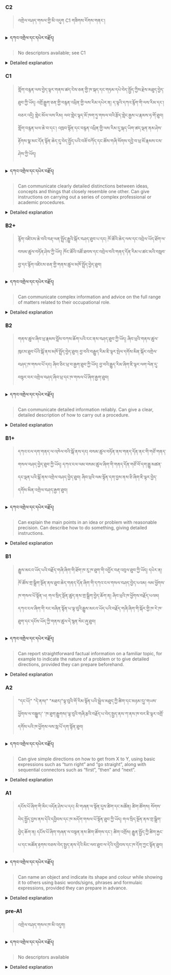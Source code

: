 ### C2
<!-- panels:start -->
<!-- div:left-panel -->

> འགྲེལ་བཤད་གསལ་གྱི་མི་འདུག C1 གཟིགས་རོགས་གནང་། 




<details>
  <summary>དཀའ་འགྲེལ་དང་དཔེར་བརྗོད།</summary>

བདག་གིས་དེ་ལྷག་ཏུ་སྟབས་བདེའི་ཆ་ཤས་སུ་དབྱེ་རུ་བཅུག་པ་སྟེ།

1.སྐད་ཆ་དྭངས་ཤིང་གསལ་བ་སྟེ། འདིས་ཁྱོད་ཀྱིས་གོ་བདེ་ཤེས་སླ་བའི་ཐབས་ལ་བརྟེན་ནས་བཤད་ཆོག་པ་དང་འབྲི་ཆོག་པ་མཚོན་ ཁྱེད་ཀྱིས་དོན་སྙིང་ལྡན་པའི་ཚིག་བཀོལ་ནས་ཉན་མཁན་དང་ཀློག་པ་པོ་རྣམས་ལ་མཚོན་ན་རྙོག་འཛིང་ཆེན་པོ་མེད།
དཔེ་མཚོན་འདི་ལྟར། "དེ་རིང་གི་ནམ་མཁའ་ཧ་ཅང་སྔོ་"ཞེས་པ་ནི་སྟབས་བདེ་ཞིང་གསལ་བའི་ཚིག་གྲུབ་ཤིག་རེད།
</details>


<!-- div:right-panel -->

> No descriptors available; see C1




<details>

  <summary>Detailed explanation</summary>

It means that the written text is entirely devoid of spelling, punctuation, grammar, or any other mistakes that would compromise its correctness, clarity, or adherence to the established rules and conventions of the writing system.

</details>

<!-- panels:end -->




### C1
<!-- panels:start -->
<!-- div:left-panel -->

>  གློག་བརྙན་ལས་བྱེད་ལྟར་གནས་ཚད་ངེས་ཅན་གྱི་ཁ་སྐད་དང་གཏམ་དཔེ་བེད་སྤྱོད་ཀྱིས་རྗེས་མཐུད་བྱེད་ཐུབ་ཀྱི་ཡོད།
འགྲོ་རྒྱུག་ཅན་གྱི་བརྙན་འཕྲིན་གྱི་ལས་རིམ་དཔེར་ན། ད་ལྟའི་དཀའ་རྙོག་གི་ལས་རིམ་དང་། བཅར་འདྲི། གླེང་མོལ་ལས་རིམ། ལབ་གླེང་ལྟད་མོ་ཁག་ཏུ་གསལ་བའི་རྩོད་གླེང་རྒྱས་པ་རྣམས་ཧ་གོ་ཐུབ།
གློག་བརྙན་ཕལ་ཆེ་བ་དང་། འཁྲབ་སྟོན་དང་བརྙན་འཕྲིན་གྱི་ལས་རིམ་དུ་སྐད་ཡིག་ཚད་ལྡན་ནམ་ཤེས་རྟོགས་སྣ་མང་དོན་སྟོན་ཆེད་དུ་བེད་སྤྱོད་པའི་བཟོ་བཀོད་དང་ཚོས་གཞི་སོགས་དབྱེ་བ་ཕྲ་མོ་རྣམས་ངས་ཤེས་ཀྱི་ཡོད། 



<details>
  <summary>དཀའ་འགྲེལ་དང་དཔེར་བརྗོད།</summary>

བདག་གིས་དེ་ལྷག་ཏུ་སྟབས་བདེའི་ཆ་ཤས་སུ་དབྱེ་རུ་བཅུག་པ་སྟེ།

1.སྐད་ཆ་དྭངས་ཤིང་གསལ་བ་སྟེ། འདིས་ཁྱོད་ཀྱིས་གོ་བདེ་ཤེས་སླ་བའི་ཐབས་ལ་བརྟེན་ནས་བཤད་ཆོག་པ་དང་འབྲི་ཆོག་པ་མཚོན་ ཁྱེད་ཀྱིས་དོན་སྙིང་ལྡན་པའི་ཚིག་བཀོལ་ནས་ཉན་མཁན་དང་ཀློག་པ་པོ་རྣམས་ལ་མཚོན་ན་རྙོག་འཛིང་ཆེན་པོ་མེད།
དཔེ་མཚོན་འདི་ལྟར། "དེ་རིང་གི་ནམ་མཁའ་ཧ་ཅང་སྔོ་"ཞེས་པ་ནི་སྟབས་བདེ་ཞིང་གསལ་བའི་ཚིག་གྲུབ་ཤིག་རེད།
</details>

<!-- div:right-panel -->

>Can communicate clearly detailed distinctions between ideas, concepts and things that closely resemble one other.
Can give instructions on carrying out a series of complex professional or academic procedures.




<details>

  <summary>Detailed explanation</summary>

Let me break it down into simpler parts:

1. Clear and fluent language: This means that you can speak or write in a way that is easy to understand. You use words that make sense and are not too complicated for the listener or reader.
Example: "The sky is blue today" is a clear and simple sentence.

</details>

<!-- panels:end -->




### B2+
<!-- panels:start -->
<!-- div:left-panel -->

> རྙོག་འཛིངས་ཆེ་བའི་བརྡ་ལན་སྤྲོད་རྒྱུའི་སྐོར་བཤད་ཐུབ་པ་དང། ཁོ་ཚོའི་ཆེད་ལས་དང་འབྲེལ་ཡོད་ཐོག་ལ་བསམ་ཚུལ་བཏོན་ཤེས་ཀྱི་ཡོད།  ཁོང་ཚོའི་འཚོ་ཐབས་དང་འབྲེལ་བའི་གནད་དོན་རིམ་པ་ཚང་མའི་བསླབ་བྱ་དང་རྙོག་འཛིངས་ཅན་གྱི་གནས་ཚུལ་མཁོ་སྤྲོད་བྱེད་ཐུབ།



<details>
  <summary>དཀའ་འགྲེལ་དང་དཔེར་བརྗོད།</summary>

བདག་གིས་དེ་ལྷག་ཏུ་སྟབས་བདེའི་ཆ་ཤས་སུ་དབྱེ་རུ་བཅུག་པ་སྟེ།

1.སྐད་ཆ་དྭངས་ཤིང་གསལ་བ་སྟེ། འདིས་ཁྱོད་ཀྱིས་གོ་བདེ་ཤེས་སླ་བའི་ཐབས་ལ་བརྟེན་ནས་བཤད་ཆོག་པ་དང་འབྲི་ཆོག་པ་མཚོན་ ཁྱེད་ཀྱིས་དོན་སྙིང་ལྡན་པའི་ཚིག་བཀོལ་ནས་ཉན་མཁན་དང་ཀློག་པ་པོ་རྣམས་ལ་མཚོན་ན་རྙོག་འཛིང་ཆེན་པོ་མེད།
དཔེ་མཚོན་འདི་ལྟར། "དེ་རིང་གི་ནམ་མཁའ་ཧ་ཅང་སྔོ་"ཞེས་པ་ནི་སྟབས་བདེ་ཞིང་གསལ་བའི་ཚིག་གྲུབ་ཤིག་རེད།
</details>


<!-- div:right-panel -->

>Can communicate complex information and advice on the full range of matters related to their 
occupational role.




<details>

  <summary>Detailed explanation</summary>

Let me break it down into simpler parts:

1. Clear and fluent language: This means that you can speak or write in a way that is easy to understand. You use words that make sense and are not too complicated for the listener or reader.
Example: "The sky is blue today" is a clear and simple sentence.

</details>

<!-- panels:end -->




### B2
<!-- panels:start -->
<!-- div:left-panel -->

> གནས་ཚུལ་ཞིབ་ཕྲ་རྣམས་བློས་བཀས་ཆོག་པའི་ངང་ནས་བཤད་ཐུབ་ཀྱི་ཡོད། ཞིབ་ཕྲའི་གནས་ཚུལ་ཁུངས་ཐུབ་པོའི་སྒོ་ནས་མཁོ་སྤྲོད་བྱེད་ཐུབ།
བྱ་བའི་བརྒྱུད་རིམ་ཇི་ལྟར་སྤེལ་དགོས་མིན་སྐོར་འགྲེལ་བཤད་ཁ་གསལ་པོ་དང། ཞིབ་ཅིང་ཕྲ་བ་རྒྱག་ཐུབ་ཀྱི་ཡོད། བྱ་བའི་རྒྱུད་རིམ་ཞིག་ཇི་ལྟར་ལག་ལེན་དུ་བསྟར་བར་འགྲེལ་བཤད་ཞིབ་ཕྲ་དང་ཁ་གསལ་པོ་ཞིག་རྒྱག་ཐུབ།




<details>
  <summary>དཀའ་འགྲེལ་དང་དཔེར་བརྗོད།</summary>

བདག་གིས་དེ་ལྷག་ཏུ་སྟབས་བདེའི་ཆ་ཤས་སུ་དབྱེ་རུ་བཅུག་པ་སྟེ།

1.སྐད་ཆ་དྭངས་ཤིང་གསལ་བ་སྟེ། འདིས་ཁྱོད་ཀྱིས་གོ་བདེ་ཤེས་སླ་བའི་ཐབས་ལ་བརྟེན་ནས་བཤད་ཆོག་པ་དང་འབྲི་ཆོག་པ་མཚོན་ ཁྱེད་ཀྱིས་དོན་སྙིང་ལྡན་པའི་ཚིག་བཀོལ་ནས་ཉན་མཁན་དང་ཀློག་པ་པོ་རྣམས་ལ་མཚོན་ན་རྙོག་འཛིང་ཆེན་པོ་མེད།
དཔེ་མཚོན་འདི་ལྟར། "དེ་རིང་གི་ནམ་མཁའ་ཧ་ཅང་སྔོ་"ཞེས་པ་ནི་སྟབས་བདེ་ཞིང་གསལ་བའི་ཚིག་གྲུབ་ཤིག་རེད།
</details>


<!-- div:right-panel -->

> Can communicate detailed information reliably.
Can give a clear, detailed description of how to carry out a procedure.



<details>

  <summary>Detailed explanation</summary>

Let me break it down into simpler parts:

1. Clear and fluent language: This means that you can speak or write in a way that is easy to understand. You use words that make sense and are not too complicated for the listener or reader.
Example: "The sky is blue today" is a clear and simple sentence.

</details>

<!-- panels:end -->






### B1+
<!-- panels:start -->
<!-- div:left-panel -->

> དཀའ་ངལ་དག་གནད་ལ་འཁེལ་བའི་སྒོ་ནས་དང། བསམ་ཚུལ་བཏོན་ནས་གནད་དོན་ནང་གི་གཙོ་གནད་གསལ་བཤད་བྱེད་ཐུབ་ཀྱི་ཡོད།  དཀའ་ངལ་ལམ་བསམ་ཚུལ་ཞིག་གི་གནད་དོན་གཙོ་བོ་དག་རྒྱུ་མཚན་དང་ལྡན་པའི་སྒོ་ནས་འགྲེལ་བཤད་བྱེད་ཐུབ།
ཞིབ་ཕྲའི་ལམ་སྟོན་དག་བྱས་ནས་ཅི་ཞིག་ཇི་ལྟར་བྱེད་དགོས་མིན་འགྲེལ་བཤད་རྒྱག་ཐུབ།



<details>
  <summary>དཀའ་འགྲེལ་དང་དཔེར་བརྗོད།</summary>

བདག་གིས་དེ་ལྷག་ཏུ་སྟབས་བདེའི་ཆ་ཤས་སུ་དབྱེ་རུ་བཅུག་པ་སྟེ།

1.སྐད་ཆ་དྭངས་ཤིང་གསལ་བ་སྟེ། འདིས་ཁྱོད་ཀྱིས་གོ་བདེ་ཤེས་སླ་བའི་ཐབས་ལ་བརྟེན་ནས་བཤད་ཆོག་པ་དང་འབྲི་ཆོག་པ་མཚོན་ ཁྱེད་ཀྱིས་དོན་སྙིང་ལྡན་པའི་ཚིག་བཀོལ་ནས་ཉན་མཁན་དང་ཀློག་པ་པོ་རྣམས་ལ་མཚོན་ན་རྙོག་འཛིང་ཆེན་པོ་མེད།
དཔེ་མཚོན་འདི་ལྟར། "དེ་རིང་གི་ནམ་མཁའ་ཧ་ཅང་སྔོ་"ཞེས་པ་ནི་སྟབས་བདེ་ཞིང་གསལ་བའི་ཚིག་གྲུབ་ཤིག་རེད།
</details>

<!-- div:right-panel -->

> Can explain the main points in an idea or problem with reasonable precision.
Can describe how to do something, giving detailed instructions.



<details>

  <summary>Detailed explanation</summary>

Let me break it down into simpler parts:

1. Clear and fluent language: This means that you can speak or write in a way that is easy to understand. You use words that make sense and are not too complicated for the listener or reader.
Example: "The sky is blue today" is a clear and simple sentence.

</details>

<!-- panels:end -->

### B1
<!-- panels:start -->
<!-- div:left-panel -->

> རྒྱུས་མངའ་ཡོད་པའི་བརྗོད་གཞི་ཞིག་གི་ཐོག་ཁ་རུ་ཁ་ཐུག་གི་འབྱོར་བརྡ་འབུལ་ཐུབ་ཀྱི་ཡོད། དཔེར་ན། ཁོ་ཚོས་གྲ་སྒྲིག་སྔོན་ནས་ཐུབ་ཆེད་གནད་དོན་ཞིག་གི་དཀའ་ངལ་གསལ་བཤད་བྱེད་པའམ། ལམ་ཕྱོགས་ཁ་གསལ་པོ་སྟོན་ཡ།  གལ་སྲིད་སྔོན་ཚུད་ནས་གྲ་སྒྲིག་བྱེད་ཆོག་ན། ཞིབ་ཕྲའི་ཁ་ཕྱོགས་བརྗོད་པའམ། དཀའ་ངལ་ཞིག་གི་རང་བཞིན་སྟོན་པ་ལྟ་བུའི་རྒྱུས་མངའ་ཡོད་པའི་བརྗོད་གཞི་ཞིག་གི་སྐོར་གྱི་ཁ་རེ་ཁ་ཐུག་དང་དངོས་ཡོད་ཀྱི་གནས་ཚུལ་དེ་སྙན་སེང་ཞུ་ཐུབ།




<details>
  <summary>དཀའ་འགྲེལ་དང་དཔེར་བརྗོད།</summary>

བདག་གིས་དེ་ལྷག་ཏུ་སྟབས་བདེའི་ཆ་ཤས་སུ་དབྱེ་རུ་བཅུག་པ་སྟེ།

1.སྐད་ཆ་དྭངས་ཤིང་གསལ་བ་སྟེ། འདིས་ཁྱོད་ཀྱིས་གོ་བདེ་ཤེས་སླ་བའི་ཐབས་ལ་བརྟེན་ནས་བཤད་ཆོག་པ་དང་འབྲི་ཆོག་པ་མཚོན་ ཁྱེད་ཀྱིས་དོན་སྙིང་ལྡན་པའི་ཚིག་བཀོལ་ནས་ཉན་མཁན་དང་ཀློག་པ་པོ་རྣམས་ལ་མཚོན་ན་རྙོག་འཛིང་ཆེན་པོ་མེད།
དཔེ་མཚོན་འདི་ལྟར། "དེ་རིང་གི་ནམ་མཁའ་ཧ་ཅང་སྔོ་"ཞེས་པ་ནི་སྟབས་བདེ་ཞིང་གསལ་བའི་ཚིག་གྲུབ་ཤིག་རེད།
</details>

<!-- div:right-panel -->

> Can report straightforward factual information on a familiar topic, for example to indicate the nature of a problem or to give detailed directions, provided they can prepare beforehand.



<details>

  <summary>Detailed explanation</summary>

Let me break it down into simpler parts:

1. Clear and fluent language: This means that you can speak or write in a way that is easy to understand. You use words that make sense and are not too complicated for the listener or reader.
Example: "The sky is blue today" is a clear and simple sentence.

</details>

<!-- panels:end -->




### A2
<!-- panels:start -->
<!-- div:left-panel -->

> "དང་པོ།" "དེ་ནས།" "མཐར།"ལྟ་བུའི་གོ་རིམ་སྟོན་པའི་སྦྲེལ་མཐུད་ཀྱི་ཚིག་དང་མཉམ་དུ།'གཡས་ཕྱོགས་ལ་བསྒྱུར།' 'ཁ་ཐུག་རྒྱུགས།'ལྟ་བུའི་གཞི་རྩའི་བརྗོད་པ་བེད་སྤྱད་ནས་ཀ་ནས་ཁ་བར་ཇི་ལྟར་འགྲོ་དགོས་པའི་ཁ་ཕྱོགས་ལས་སླ་པོ་དག་སྟོན་ཐུབ།



<details>
  <summary>དཀའ་འགྲེལ་དང་དཔེར་བརྗོད།</summary>

བདག་གིས་དེ་ལྷག་ཏུ་སྟབས་བདེའི་ཆ་ཤས་སུ་དབྱེ་རུ་བཅུག་པ་སྟེ།

1.སྐད་ཆ་དྭངས་ཤིང་གསལ་བ་སྟེ། འདིས་ཁྱོད་ཀྱིས་གོ་བདེ་ཤེས་སླ་བའི་ཐབས་ལ་བརྟེན་ནས་བཤད་ཆོག་པ་དང་འབྲི་ཆོག་པ་མཚོན་ ཁྱེད་ཀྱིས་དོན་སྙིང་ལྡན་པའི་ཚིག་བཀོལ་ནས་ཉན་མཁན་དང་ཀློག་པ་པོ་རྣམས་ལ་མཚོན་ན་རྙོག་འཛིང་ཆེན་པོ་མེད།
དཔེ་མཚོན་འདི་ལྟར། "དེ་རིང་གི་ནམ་མཁའ་ཧ་ཅང་སྔོ་"ཞེས་པ་ནི་སྟབས་བདེ་ཞིང་གསལ་བའི་ཚིག་གྲུབ་ཤིག་རེད།
</details>

<!-- div:right-panel -->

> Can give simple directions on how to get from X to Y, using basic expressions such as “turn right” and “go straight”, along with sequential connectors such as “first”, “then” and “next”.



<details>

  <summary>Detailed explanation</summary>

Let me break it down into simpler parts:

1. Clear and fluent language: This means that you can speak or write in a way that is easy to understand. You use words that make sense and are not too complicated for the listener or reader.
Example: "The sky is blue today" is a clear and simple sentence.

</details>

<!-- panels:end -->




### A1
<!-- panels:start -->
<!-- div:left-panel -->

>དངོས་པོ་ཞིག་གི་མིང་འདོན་ཤེས་པ་དང། མི་གཞན་ལ་སྟོན་དུས་ཚིག་དང་མཚོན། ཚིག་ཚོགས། སོགས་བེད་སྤྱོད་བྱས་ནས་དེའི་དབྱིབས་དང་ཁ་མདོག་གསལ་པོ་སྟོན་ཐུབ་ཀྱི་ཡོད། གལ་སྲིད་སྔོན་ནས་གྲ་སྒྲིག་བྱེད་ཆོག་ན། དངོས་པོ་ཞིག་གཞན་ལ་བསྟན་ནས་ཚིག་ཚོགས་དང་། ཚིག་འགྲོས། རྒྱུན་སྤྱོད་ཀྱི་ཚིག་རྐྱང་པ་དང་མཚོན་རྟགས་བཅས་བེད་སྤྱད་ནས་དེའི་མིང་ལབ་ཐུབ་ལ་དེའི་དབྱིབས་དང་ཁ་དོག་ཀྱང་སྟོན་ཐུབ།


<details>
  <summary>དཀའ་འགྲེལ་དང་དཔེར་བརྗོད།</summary>

བདག་གིས་དེ་ལྷག་ཏུ་སྟབས་བདེའི་ཆ་ཤས་སུ་དབྱེ་རུ་བཅུག་པ་སྟེ།

1.སྐད་ཆ་དྭངས་ཤིང་གསལ་བ་སྟེ། འདིས་ཁྱོད་ཀྱིས་གོ་བདེ་ཤེས་སླ་བའི་ཐབས་ལ་བརྟེན་ནས་བཤད་ཆོག་པ་དང་འབྲི་ཆོག་པ་མཚོན་ ཁྱེད་ཀྱིས་དོན་སྙིང་ལྡན་པའི་ཚིག་བཀོལ་ནས་ཉན་མཁན་དང་ཀློག་པ་པོ་རྣམས་ལ་མཚོན་ན་རྙོག་འཛིང་ཆེན་པོ་མེད།
དཔེ་མཚོན་འདི་ལྟར། "དེ་རིང་གི་ནམ་མཁའ་ཧ་ཅང་སྔོ་"ཞེས་པ་ནི་སྟབས་བདེ་ཞིང་གསལ་བའི་ཚིག་གྲུབ་ཤིག་རེད།
</details>

<!-- div:right-panel -->

> Can name an object and indicate its shape and colour while showing it to others using basic words/signs, phrases and formulaic expressions, provided they can prepare in advance.



<details>

  <summary>Detailed explanation</summary>

Let me break it down into simpler parts:

1. Can communicate very basic information about personal details in a simple way.

</details>

<!-- panels:end -->




### pre-A1
<!-- panels:start -->
<!-- div:left-panel -->

> འགྲེལ་བཤད་གསལ་ཁ་མི་འདུག།

<details>
  <summary>དཀའ་འགྲེལ་དང་དཔེར་བརྗོད།</summary>

བདག་གིས་དེ་ལྷག་ཏུ་སྟབས་བདེའི་ཆ་ཤས་སུ་དབྱེ་རུ་བཅུག་པ་སྟེ།

1.སྐད་ཆ་དྭངས་ཤིང་གསལ་བ་སྟེ། འདིས་ཁྱོད་ཀྱིས་གོ་བདེ་ཤེས་སླ་བའི་ཐབས་ལ་བརྟེན་ནས་བཤད་ཆོག་པ་དང་འབྲི་ཆོག་པ་མཚོན་ ཁྱེད་ཀྱིས་དོན་སྙིང་ལྡན་པའི་ཚིག་བཀོལ་ནས་ཉན་མཁན་དང་ཀློག་པ་པོ་རྣམས་ལ་མཚོན་ན་རྙོག་འཛིང་ཆེན་པོ་མེད།
དཔེ་མཚོན་འདི་ལྟར། "དེ་རིང་གི་ནམ་མཁའ་ཧ་ཅང་སྔོ་"ཞེས་པ་ནི་སྟབས་བདེ་ཞིང་གསལ་བའི་ཚིག་གྲུབ་ཤིག་རེད།
</details>

<!-- div:right-panel -->

> No descriptors available

<details>

  <summary>Detailed explanation</summary>

Let me break it down into simpler parts:

1. Can communicate very basic information about personal details in a simple way.

</details>

<!-- panels:end -->

